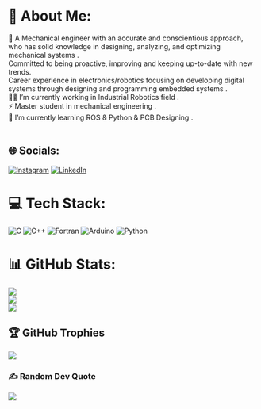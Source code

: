 # 💫 About Me:
💬 A Mechanical engineer with an accurate and conscientious approach, who has solid knowledge in designing, analyzing, and optimizing mechanical systems .<br>Committed to being proactive, improving and keeping up-to-date with new trends. <br>Career experience in electronics/robotics focusing on developing digital systems through designing and programming embedded systems .<br>🤝🔭 I’m currently working in Industrial Robotics field .<br>⚡ Master student in mechanical engineering . <br>🔭 I’m currently learning ROS & Python & PCB Designing .<br><br>


## 🌐 Socials:
[![Instagram](https://img.shields.io/badge/Instagram-%23E4405F.svg?logo=Instagram&logoColor=white)](https://instagram.com/J._.Niknam) [![LinkedIn](https://img.shields.io/badge/LinkedIn-%230077B5.svg?logo=linkedin&logoColor=white)](https://linkedin.com/in/jafar-niknam) 

# 💻 Tech Stack:
![C](https://img.shields.io/badge/c-%2300599C.svg?style=for-the-badge&logo=c&logoColor=white) ![C++](https://img.shields.io/badge/c++-%2300599C.svg?style=for-the-badge&logo=c%2B%2B&logoColor=white) ![Fortran](https://img.shields.io/badge/Fortran-%23734F96.svg?style=for-the-badge&logo=fortran&logoColor=white) ![Arduino](https://img.shields.io/badge/-Arduino-00979D?style=for-the-badge&logo=Arduino&logoColor=white) ![Python](https://img.shields.io/badge/python-3670A0?style=for-the-badge&logo=python&logoColor=ffdd54)
# 📊 GitHub Stats:
![](https://github-readme-stats.vercel.app/api?username=jafarniknam&theme=dark&hide_border=false&include_all_commits=false&count_private=false)<br/>
![](https://nirzak-streak-stats.vercel.app/?user=jafarniknam&theme=dark&hide_border=false)<br/>
![](https://github-readme-stats.vercel.app/api/top-langs/?username=jafarniknam&theme=dark&hide_border=false&include_all_commits=false&count_private=false&layout=compact)

## 🏆 GitHub Trophies
![](https://github-profile-trophy.vercel.app/?username=jafarniknam&theme=radical&no-frame=false&no-bg=true&margin-w=4)

### ✍️ Random Dev Quote
![](https://quotes-github-readme.vercel.app/api?type=horizontal&theme=dark)

<!-- Proudly created with GPRM ( https://gprm.itsvg.in ) -->

